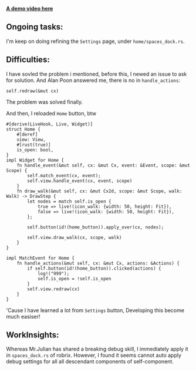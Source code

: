 [**A demo video here**](https://github.com/Demolemon11/Demolemon11.github.io/blob/hotfix/statics/2024-10-15_19-24-43.webm)

## Ongoing tasks:
I'm keep on doing refining the `Settings` page, under `home/spaces_dock.rs`.

## Difficulties:
I have sovled the problem i mentioned, before this, I newed an issue to ask for solution.
And Alan Poon answered me, there is no in `handle_actions`:
```
self.redraw(&mut cx)
```
The problem was solved finally.


And then, I reloaded `Home` button, btw
```
#[derive(LiveHook, Live, Widget)]
struct Home {
    #[deref]
    view: View,
    #[rust(true)]
    is_open: bool,
}
impl Widget for Home {
    fn handle_event(&mut self, cx: &mut Cx, event: &Event, scope: &mut Scope) {
        self.match_event(cx, event);
        self.view.handle_event(cx, event, scope)
    }
    fn draw_walk(&mut self, cx: &mut Cx2d, scope: &mut Scope, walk: Walk) -> DrawStep {
        let nodes = match self.is_open {
            true => live!(icon_walk: {width: 50, height: Fit}),
            false => live!(icon_walk: {width: 50, height: Fit}),
        };

        self.button(id!(home_button)).apply_over(cx, nodes);

        self.view.draw_walk(cx, scope, walk)
    }
}

impl MatchEvent for Home {
    fn handle_actions(&mut self, cx: &mut Cx, actions: &Actions) {
        if self.button(id!(home_button)).clicked(actions) {
            log!("999");
            self.is_open = !self.is_open
        }
        self.view.redraw(cx)
    }
}

```
'Cause I have learned a lot from `Settings` button, Developing this become much easiser!

## WorkInsights:
Whereas Mr.Julian has shared a breaking debug skill, I immediately apply it in `spaces_dock.rs` of robrix.
However, I found it seems cannot auto apply debug settings for all all descendant components of self-component.
